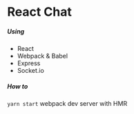 # React Chat
##### Using
* React
* Webpack & Babel
* Express
* Socket.io

##### How to
`yarn start` webpack dev server with HMR
